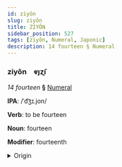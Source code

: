 ```yaml
---
id: ziyôn
slug: ziyôn
title: ZIYÔN
sidebar_position: 527
tags: [ziyôn, Numeral, Japonic]
description: 14 fourteen § Numeral
---
```


### ziyôn&emsp;<span kind="abugida">ⱴȷɀ̃ı</span>

*14 fourteen* **§** [Numeral](../../tags/Numeral)

**IPA**: /ˈd͡ʒɪ.jon/

**Verb**: to be fourteen

**Noun**: fourteen

**Modifier**: fourteenth

<details>
    <summary>Origin</summary>
    Japanese じゅうよん jūyon [d͡ʑɨᵝːjõ̞ɴ]<br/>
    <em>Japonic Language Family</em>
</details>